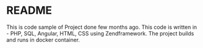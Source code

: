 README
=======
This is code sample of Project done few months ago. 
This code is written in - PHP, SQL, Angular, HTML, CSS using Zendframework.
The project builds and runs in docker container.